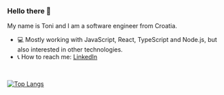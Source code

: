 ### Hello there 👋

My name is Toni and I am a software engineer from Croatia. 

- 💻 Mostly working with JavaScript, React, TypeScript and Node.js, but also interested in other technologies.
- 📞 How to reach me: [LinkedIn](https://www.linkedin.com/in/toni-margan/)

<br />

[![Top Langs](https://github-readme-stats.vercel.app/api/top-langs/?username=tonimrga&layout=compact&langs_count=8)](https://github.com/anuraghazra/github-readme-stats)

